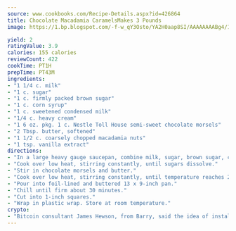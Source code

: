 ```yaml
---
source: www.cookbooks.com/Recipe-Details.aspx?id=426864
title: Chocolate Macadamia CaramelsMakes 3 Pounds  
image: https://1.bp.blogspot.com/-f-w_qY3Osto/YA2H0aap8SI/AAAAAAAABg4/17myAO5s9b8JksYvWDXpYkaDlcY0g6k_gCLcBGAsYHQ/s296/3.png

yield: 2
ratingValue: 3.9
calories: 155 calories
reviewCount: 422
cookTime: PT1H
prepTime: PT43M
ingredients:
- "1 1/4 c. milk"
- "1 c. sugar"
- "1 c. firmly packed brown sugar"
- "1 c. corn syrup"
- "1 c. sweetened condensed milk"
- "1/4 c. heavy cream"
- "1 6 oz. pkg. 1 c. Nestle Toll House semi-sweet chocolate morsels"
- "2 Tbsp. butter, softened"
- "1 1/2 c. coarsely chopped macadamia nuts"
- "1 tsp. vanilla extract"
directions:
- "In a large heavy gauge saucepan, combine milk, sugar, brown sugar, corn syrup, sweetened condensed milk and heavy cream."
- "Cook over low heat, stirring constantly, until sugars dissolve."
- "Stir in chocolate morsels and butter."
- "Cook over low heat, stirring constantly, until temperature reaches 246u00b0 on candy thermometer. Remove from heat; stir in nuts and vanilla extract."
- "Pour into foil-lined and buttered 13 x 9-inch pan."
- "Chill until firm about 30 minutes."
- "Cut into 1-inch squares."
- "Wrap in plastic wrap. Store at room temperature."
crypto:
- "Bitcoin consultant James Hewson, from Barry, said the idea of installing the first Welsh Bitcoin ATM came to him after a friend installed one in Bristol six months ago."
---
```


